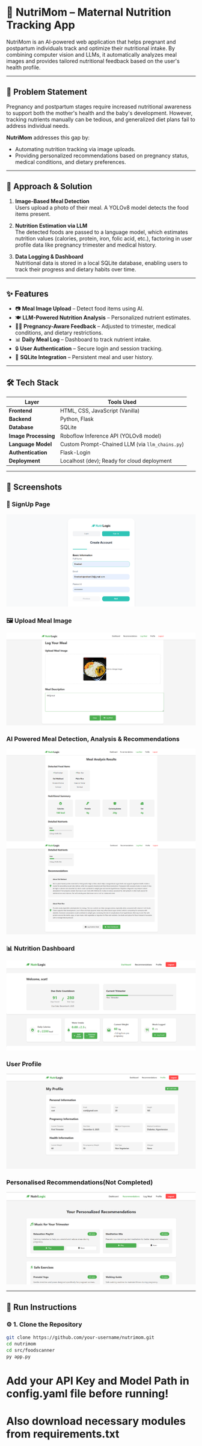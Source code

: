 # 🥗 NutriMom – Maternal Nutrition Tracking App

NutriMom is an AI-powered web application that helps pregnant and postpartum individuals track and optimize their nutritional intake. By combining computer vision and LLMs, it automatically analyzes meal images and provides tailored nutritional feedback based on the user's health profile.

---

## 📌 Problem Statement

Pregnancy and postpartum stages require increased nutritional awareness to support both the mother's health and the baby's development. However, tracking nutrients manually can be tedious, and generalized diet plans fail to address individual needs.

**NutriMom** addresses this gap by:
- Automating nutrition tracking via image uploads.
- Providing personalized recommendations based on pregnancy status, medical conditions, and dietary preferences.

---

## 🧠 Approach & Solution

1. **Image-Based Meal Detection**  
   Users upload a photo of their meal. A YOLOv8 model detects the food items present.

2. **Nutrition Estimation via LLM**  
   The detected foods are passed to a language model, which estimates nutrition values (calories, protein, iron, folic acid, etc.), factoring in user profile data like pregnancy trimester and medical history.

3. **Data Logging & Dashboard**  
   Nutritional data is stored in a local SQLite database, enabling users to track their progress and dietary habits over time.

---

## ✨ Features

- 📷 **Meal Image Upload** – Detect food items using AI.
- 🍽️ **LLM-Powered Nutrition Analysis** – Personalized nutrient estimates.
- 👩‍🍼 **Pregnancy-Aware Feedback** – Adjusted to trimester, medical conditions, and dietary restrictions.
- 📊 **Daily Meal Log** – Dashboard to track nutrient intake.
- 🔒 **User Authentication** – Secure login and session tracking.
- 🧾 **SQLite Integration** – Persistent meal and user history.

---

## 🛠️ Tech Stack

| Layer              | Tools Used                                           |
|-------------------|------------------------------------------------------|
| **Frontend**       | HTML, CSS, JavaScript (Vanilla)                      |
| **Backend**        | Python, Flask                                        |
| **Database**       | SQLite                                               |
| **Image Processing** | Roboflow Inference API (YOLOv8 model)              |
| **Language Model** | Custom Prompt-Chained LLM (via `llm_chains.py`)     |
| **Authentication** | Flask-Login                                          |
| **Deployment**     | Localhost (dev); Ready for cloud deployment          |

---

## 📸 Screenshots

### 🔐 SignUp Page
![SignUp](screenshots/signup.png)

### 🖼️ Upload Meal Image
![Upload](screenshots/logmeal.png)

### AI Powered Meal Detection, Analysis & Recommendations
![Meal Analysis](screenshots/mealanalysis1.png)
![Meal Recommendation](screenshots/mealanalysis2.png)

### 📊 Nutrition Dashboard
![Dashboard](screenshots/Dashboard.png)

### User Profile
![Profile](screenshots/profile.png)

### Personalised Recommendations(Not Completed)
![Recommendations](screenshots/Recommendations.png)

---

## 🚀 Run Instructions

### ⚙️ 1. Clone the Repository
```bash
git clone https://github.com/your-username/nutrimom.git
cd nutrimom
cd src/foodscanner
py app.py
```
# Add your API Key and Model Path in config.yaml file before running!
# Also download necessary modules from requirements.txt
